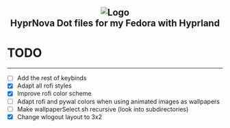 <h2 align="center">
  <img src="https://raw.githubusercontent.com/zDyanTB/HyprNova/master/src/nova-banner.png" alt="Logo"/><br/>
  HyprNova
  Dot files for my Fedora with Hyprland
</h2>


# TODO
---
- [ ] Add the rest of keybinds
- [x] Adapt all rofi styles
- [x] Improve rofi color scheme
- [ ] Adapt rofi and pywal colors when using animated images as wallpapers
- [ ] Make wallpaperSelect.sh recursive (look into subdirectories)
- [x] Change wlogout layout to 3x2
